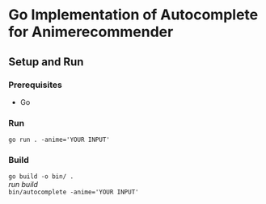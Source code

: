 # Go Implementation of Autocomplete for Animerecommender

## Setup and Run

### Prerequisites

* Go

### Run

`go run . -anime='YOUR INPUT'`

### Build

`go build -o bin/ .`  
_run build_  
`bin/autocomplete -anime='YOUR INPUT'`

